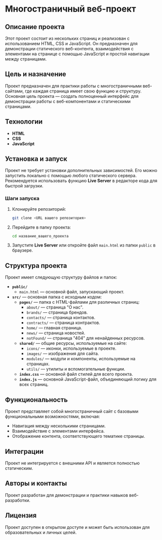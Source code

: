 # Многостраничный веб-проект

## Описание проекта

Этот проект состоит из нескольких страниц и реализован с использованием HTML, CSS и JavaScript. Он предназначен для демонстрации статического веб-контента, взаимодействия с элементами на странице с помощью JavaScript и простой навигации между страницами.

## Цель и назначение

Проект предназначен для практики работы с многостраничными веб-сайтами, где каждая страница имеет свою функцию и структуру. Основная цель проекта — создать полноценный интерфейс для демонстрации работы с веб-компонентами и статическими страницами.

## Технологии

- **HTML**
- **CSS**
- **JavaScript**

## Установка и запуск

Проект не требует установки дополнительных зависимостей. Его можно запустить локально с помощью любого статического сервера. Рекомендуется использовать функцию **Live Server** в редакторе кода для быстрой загрузки.

### Шаги запуска

1. Клонируйте репозиторий:
   ```bash
   git clone <URL вашего репозитория>
   ```
2. Перейдите в папку проекта:
   ```bash
   cd название_вашего_проекта
   ```
3. Запустите **Live Server** или откройте файл `main.html` из папки `public` в браузере.

## Структура проекта

Проект имеет следующую структуру файлов и папок:

- **`public/`**
  - `main.html` — основной файл, запускающий проект.
- **`src/`** — основная папка с исходным кодом:
  - **`pages/`** — папка с HTML-файлами для различных страниц:
    - `about/` — страница "О нас".
    - `brands/` — страница брендов.
    - `contacts/` — страница контактов.
    - `contracts/` — страница контрактов.
    - `home/` — главная страница.
    - `news/` — страница новостей.
    - `notFound/` — страница "404" для ненайденных ресурсов.
  - **`shared/`** — общие ресурсы, используемые на сайте:
    - `icons/` — иконки, используемые в проекте.
    - `images/` — изображения для сайта.
    - `modules/` — модули и компоненты, используемые на страницах.
    - `utils/` — утилиты и вспомогательные функции.
  - **`index.css`** — основной файл стилей для всего проекта.
  - **`index.js`** — основной JavaScript-файл, объединяющий логику для всех страниц.

## Функциональность

Проект представляет собой многостраничный сайт с базовыми функциональными возможностями, включая:

- Навигация между несколькими страницами.
- Взаимодействие с элементами интерфейса.
- Отображение контента, соответствующего тематике страницы.

## Интеграции

Проект не интегрируется с внешними API и является полностью статическим.

## Авторы и контакты

Проект разработан для демонстрации и практики навыков веб-разработки.

## Лицензия

Проект доступен в открытом доступе и может быть использован для образовательных и личных целей.
